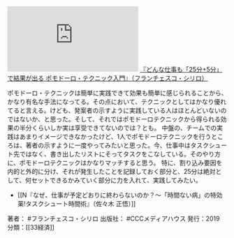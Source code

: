 [![](https://gyazo.com/9dfa9d24b1ee8fcf24a0a454f40f8811.img)](http://amzn.to/304GWXA)
[『どんな仕事も「25分+5分」で結果が出る ポモドーロ・テクニック入門』（フランチェスコ・シリロ）](https://amzn.to/304GWXA)

ポモドーロ・テクニックは簡単に実践できて効果も簡単に感じられることから、かなり有名な手法になってる。その点において、テクニックとしてはかなり優れてると言える。けども、発案者の示すように実践している人はほとんどいないのではないか、と思った。そして、それではポモドーロテクニックから得られる効果の半分くらいしか実は享受できてないのでは？とも。
中盤の、チームでの実践はあまりイメージできなかったけど、1人でポモドーロテクニックを行うところは、著者の示すように一度やってみたいと思った。今、仕事中はタスクシュート先ではなく、書き出したリストにそってタスクをこなしている。そのやり方に、ポモドーロテクニックはかなりマッチすると思う。
特に、割り込み要因を内的と外的に分け、それが発生したことを記録しておく部分と、25分は絶対として、何セットできるかみていく部分に力を入れて、実践してみたい。

- [[N『なぜ、仕事が予定どおりに終わらないのか？〜「時間ない病」の特効薬!タスクシュート時間術』（佐々木 正悟）]]

著者： #フランチェスコ・シリロ
出版社： #CCCメディアハウス
発行：2019
分類：[[33経済]]